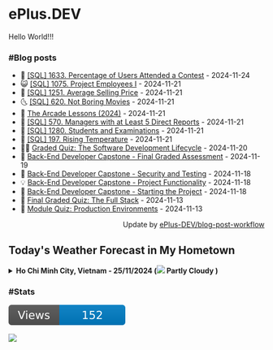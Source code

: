 # ePlus.DEV

Hello World!!!

### #Blog posts

- 🧰 [[SQL] 1633. Percentage of Users Attended a Contest](https://eplus.dev/sql-1633-percentage-of-users-attended-a-contest) - 2024-11-24 
- 😺 [[SQL] 1075. Project Employees I](https://eplus.dev/sql-1075-project-employees-i) - 2024-11-21 
- 🗽 [[SQL] 1251. Average Selling Price](https://eplus.dev/sql-1251-average-selling-price) - 2024-11-21 
- 🌜 [[SQL] 620. Not Boring Movies](https://eplus.dev/sql-620-not-boring-movies) - 2024-11-21 
- 📝 [The Arcade Lessons &lpar;2024&rpar;](https://eplus.dev/the-arcade-lessons-2024) - 2024-11-21 
- 🚀 [[SQL] 570. Managers with at Least 5 Direct Reports](https://eplus.dev/sql-570-managers-with-at-least-5-direct-reports) - 2024-11-21 
- 💼 [[SQL] 1280. Students and Examinations](https://eplus.dev/sql-1280-students-and-examinations) - 2024-11-21 
- 🦣 [[SQL] 197. Rising Temperature](https://eplus.dev/sql-197-rising-temperature) - 2024-11-21 
- 👨‍🏫 [Graded Quiz: The Software Development Lifecycle](https://eplus.dev/graded-quiz-the-software-development-lifecycle) - 2024-11-20 
- 🔭 [Back-End Developer Capstone - Final Graded Assessment](https://eplus.dev/back-end-developer-capstone-final-graded-assessment) - 2024-11-19 
- 🤡 [Back-End Developer Capstone - Security and Testing](https://eplus.dev/back-end-developer-capstone-security-and-testing) - 2024-11-18 
- 💡 [Back-End Developer Capstone - Project Functionality](https://eplus.dev/back-end-developer-capstone-project-functionality) - 2024-11-18 
- 🦣 [Back-End Developer Capstone - Starting the Project](https://eplus.dev/back-end-developer-capstone-starting-the-project) - 2024-11-18 
- 💪 [Final Graded Quiz: The Full Stack](https://eplus.dev/final-graded-quiz-the-full-stack) - 2024-11-13 
- 🤡 [Module Quiz: Production Environments](https://eplus.dev/module-quiz-production-environments) - 2024-11-13 


<div align="right">
    Update by <a target="_blank" href="https://github.com/ePlus-DEV/blog-post-workflow">ePlus-DEV/blog-post-workflow</a>
</div>


## Today's Weather Forecast in My Hometown



<details>
    <summary><b>Ho Chi Minh City, Vietnam - 25/11/2024 (<img src="https://cdn.weatherapi.com/weather/64x64/day/116.png" width="25" /> Partly Cloudy )</b>
    </summary>

    
<table>
    <tr>
        <th>Hour</th>
        <td>00:00</td><td>01:00</td><td>02:00</td><td>03:00</td><td>04:00</td><td>05:00</td><td>06:00</td><td>07:00</td><td>08:00</td><td>09:00</td><td>10:00</td><td>11:00</td><td>12:00</td><td>13:00</td><td>14:00</td><td>15:00</td><td>16:00</td><td>17:00</td><td>18:00</td><td>19:00</td><td>20:00</td><td>21:00</td><td>22:00</td><td>23:00</td>
    </tr>
    <tr>
        <th>Weather</th>
        <td><img src="https://cdn.weatherapi.com/weather/64x64/night/113.png"></img></td><td><img src="https://cdn.weatherapi.com/weather/64x64/night/113.png"></img></td><td><img src="https://cdn.weatherapi.com/weather/64x64/night/113.png"></img></td><td><img src="https://cdn.weatherapi.com/weather/64x64/night/113.png"></img></td><td><img src="https://cdn.weatherapi.com/weather/64x64/night/116.png"></img></td><td><img src="https://cdn.weatherapi.com/weather/64x64/night/116.png"></img></td><td><img src="https://cdn.weatherapi.com/weather/64x64/day/143.png"></img></td><td><img src="https://cdn.weatherapi.com/weather/64x64/day/113.png"></img></td><td><img src="https://cdn.weatherapi.com/weather/64x64/day/113.png"></img></td><td><img src="https://cdn.weatherapi.com/weather/64x64/day/113.png"></img></td><td><img src="https://cdn.weatherapi.com/weather/64x64/day/116.png"></img></td><td><img src="https://cdn.weatherapi.com/weather/64x64/day/176.png"></img></td><td><img src="https://cdn.weatherapi.com/weather/64x64/day/116.png"></img></td><td><img src="https://cdn.weatherapi.com/weather/64x64/day/116.png"></img></td><td><img src="https://cdn.weatherapi.com/weather/64x64/day/116.png"></img></td><td><img src="https://cdn.weatherapi.com/weather/64x64/day/116.png"></img></td><td><img src="https://cdn.weatherapi.com/weather/64x64/day/176.png"></img></td><td><img src="https://cdn.weatherapi.com/weather/64x64/day/176.png"></img></td><td><img src="https://cdn.weatherapi.com/weather/64x64/night/116.png"></img></td><td><img src="https://cdn.weatherapi.com/weather/64x64/night/113.png"></img></td><td><img src="https://cdn.weatherapi.com/weather/64x64/night/113.png"></img></td><td><img src="https://cdn.weatherapi.com/weather/64x64/night/113.png"></img></td><td><img src="https://cdn.weatherapi.com/weather/64x64/night/113.png"></img></td><td><img src="https://cdn.weatherapi.com/weather/64x64/night/113.png"></img></td>
    </tr>
    <tr>
        <th>Condition</th>
        <td width="200px">Clear </td><td width="200px">Clear </td><td width="200px">Clear </td><td width="200px">Clear </td><td width="200px">Partly Cloudy </td><td width="200px">Partly Cloudy </td><td width="200px">Mist</td><td width="200px">Sunny</td><td width="200px">Sunny</td><td width="200px">Sunny</td><td width="200px">Partly Cloudy </td><td width="200px">Patchy rain nearby</td><td width="200px">Partly cloudy</td><td width="200px">Partly Cloudy </td><td width="200px">Partly Cloudy </td><td width="200px">Partly Cloudy </td><td width="200px">Patchy rain nearby</td><td width="200px">Patchy rain nearby</td><td width="200px">Partly Cloudy </td><td width="200px">Clear </td><td width="200px">Clear </td><td width="200px">Clear </td><td width="200px">Clear </td><td width="200px">Clear </td>
    </tr>
    <tr>
        <th>Temperature</th>
        <td>24.5 °C</td><td>24.4 °C</td><td>24.3 °C</td><td>24.3 °C</td><td>24.3 °C</td><td>24.2 °C</td><td>24.2 °C</td><td>25.1 °C</td><td>26.6 °C</td><td>27.8 °C</td><td>29.4 °C</td><td>30.8 °C</td><td>33 °C</td><td>32.6 °C</td><td>33.1 °C</td><td>33.2 °C</td><td>32.3 °C</td><td>29.8 °C</td><td>27.4 °C</td><td>26.5 °C</td><td>26.2 °C</td><td>25.9 °C</td><td>25.8 °C</td><td>25.7 °C</td>
    </tr>
    <tr>
        <th>Wind</th>
        <td>5.8 kph</td><td>5.8 kph</td><td>6.1 kph</td><td>6.5 kph</td><td>6.5 kph</td><td>6.5 kph</td><td>6.5 kph</td><td>6.5 kph</td><td>7.2 kph</td><td>7.2 kph</td><td>7.9 kph</td><td>6.8 kph</td><td>6.5 kph</td><td>7.2 kph</td><td>7.2 kph</td><td>6.8 kph</td><td>3.2 kph</td><td>4 kph</td><td>8.6 kph</td><td>9 kph</td><td>8.3 kph</td><td>6.5 kph</td><td>4.7 kph</td><td>4 kph</td>
    </tr>
</table>


<div align="right">
    Updated at: 2024-11-25T05:33:23Z - by <a target="_blank"
        href="https://github.com/ePlus-DEV/weather-forecast">ePlus-DEV/weather-forecast</a>
</div>
</details>


### #Stats

[![Image of counter](https://github.com/ePlus-DEV/view-counter/blob/main/svg/685088620/badge.svg)](https://github.com/ePlus-DEV/view-counter/blob/main/readme/685088620/week.md)

![](https://komarev.com/ghpvc/?username=ePlus-DEV&style=for-the-badge)
